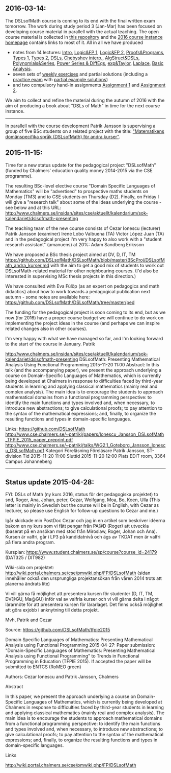 ## 2016-03-14:

The DSLsofMath course is coming to its end with the final written exam
tomorrow. The work during study period 3 (Jan-Mar) has been focused on
developing course material in parallell with the actual teaching. The
open course material is collected in [this
repository](https://github.com/DSLsofMath/DSLsofMath) and the [2016
course instance homepage](../Course2016.md) contains links to most of
it. All in all we have produced

* notes from 14 lectures:
  [Intro](Lectures/Lecture01.lhs),
  [Logic&FP 1](Lectures/Lecture02.lhs),
  [Logic&FP 2](Lectures/Lecture03.lhs),
  [Proofs&Programs](Lectures/Lecture04.lhs),
  [Types 1](Lectures/Lecture05.lhs),
  [Types 2](Lectures/Lecture06.lhs),
  [DSLs](Lectures/07/README.md),
  [Chebyshev interp.](Lectures/Lecture08.pdf),
  [AlgStruct&DSLs](Lectures/Lecture09.lhs),
  [Polynomials&Series](Lectures/Lecture10.lhs),
  [Power Series & DiffEqs](Lectures/Lecture11.lhs),
  [exp&Taylor](Lectures/Lecture12.lhs),
  [Laplace](Lectures/Lecture13.lhs),
  [Basic Analysis](Lectures/BasicConcepts.lhs).
* seven sets of [weekly exercises](Exercises/) and partial solutions (including a [practice exam](Exam/PracticeExam.pdf) with [partial example solutions](Exam/MockE.hs))
* and two compulsory hand-in assignments [Assignment 1](Assignments/Assignment01.lhs) and [Assignment 2](Assignments/Assignment02.lhs).

We aim to collect and refine the material during the autumn of 2016
with the aim of producing a book about "DSLs of Math" in time for the
next course instance.

----

In parallell with the course development Patrik Jansson is supervising
a group of five BSc students on a related project with the title:
["Matematikens domänspecifika språk (DSLsofMath) för andra
kurser"](https://github.com/DSLsofMath/DSLsofMath/BScProj).



## 2015-11-15:

Time for a new status update for the pedagogical project "DSLsofMath" (funded by Chalmers' education quality money 2014-2015 via the CSE programme).

The resulting BSc-level elective course "Domain Specific Languages of Mathematics" will be "advertised" to prospective maths students on Monday (TM3) and to CSE students on Thursday (D2). Finally, on Friday I will give a "research talk" about some of the ideas underlying the course - see below and at this URL:
  http://www.chalmers.se/insidan/sites/cse/aktuellt/kalendarium/sok-kalendariet/dslsofmath-presenting

The teaching team of the new course consists of
  Cezar Ionescu (lecturer)
  Patrik Jansson (examiner)
  Irene Lobo Valbuena (TA)
  Víctor López Juan (TA)
and in the pedagogical project I'm very happy to also work with a "student research assistant" (amanuens) at 20%:
  Adam Sandberg Eriksson

We have proposed a BSc thesis project aimed at DV, D, IT, TM
  https://github.com/DSLsofMath/DSLsofMath/blob/master/BScProj/DSLsofMath_andra_kurser.md
with the aim to get a good mix of students to work out DSLsofMath-related material for other neighbouring courses.
(I'd also be interested in supervising MSc thesis projects in this direction.)

We have consulted with Eva Fülöp (as an expert on pedagogics and math didactics) about how to work towards a pedagogical publication next autumn - some notes are available here: https://github.com/DSLsofMath/DSLsofMath/tree/master/ped

The funding for the pedagogical project is soon coming to its end, but as we now (for 2016) have a proper course budget we will continue to do work on implementing the project ideas in the course (and perhaps we can inspire related changes also in other courses).

I'm very happy with what we have managed so far, and I'm looking forward to the start of the course in January.
  Patrik

http://www.chalmers.se/insidan/sites/cse/aktuellt/kalendarium/sok-kalendariet/dslsofmath-presenting
DSLsofMath: Presenting Mathematical Analysis Using Functional Programming
2015-11-20 11:00
Abstract:
In this talk (and the accompanying paper), we present the approach underlying a course on Domain-Specific Languages of Mathematics, which is currently being developed at Chalmers in response to difficulties faced by third-year students in learning and applying classical mathematics (mainly real and complex analysis). The main idea is to encourage the students to approach mathematical domains from a functional programming perspective: to identify the main functions and types involved and, when necessary, to introduce new abstractions; to give calculational proofs; to pay attention to the syntax of the mathematical expressions; and, finally, to organize the resulting functions and types in domain-specific languages.

Links:
https://github.com/DSLsofMath
http://www.cse.chalmers.se/~patrikj/papers/Ionescu_Jansson_DSLsofMath_TFPIE_2015_paper_preprint.pdf
http://www.cse.chalmers.se/~patrikj/talks/WG2.1_Goteborg_Jansson_Ionescu_DSLsofMath.pdf
Kategori Föreläsning
Föreläsare Patrik Jansson, ST-division
Tid 2015-11-20 11:00
Sluttid 2015-11-20 12:00
Plats EDIT room, 3364
Campus Johanneberg

----------------------------------------------------------------

## Status update 2015-04-28:

FYI: DSLs of Math (ny kurs 2016, status för det pedagogiska projektet)
to snd, Roger, Ana, Johan, peter, Cezar, Wolfgang, Moa, Bo, Koen, Ulla
(This letter is mainly in Swedish but the course will be in English, with Cezar as lecturer, so please use English for follow-up questions to Cezar and me.)

Igår skickade min PostDoc Cezar och jag in en artikel som beskriver idéerna bakom en ny kurs som vi fått pengar från PA@D (Roger) att utveckla (baserat på en ansökan med stöd från Miroslaw, Roger, Johan och Ana). Kursen är valfri, går i LP3 på kandidatnivå och ägs av TKDAT men är valfri på flera andra program.

Kursplan:
  https://www.student.chalmers.se/sp/course?course_id=24179
  (DAT325 / DIT982)

Wiki-sida om projektet:
  http://wiki.portal.chalmers.se/cse/pmwiki.php/FP/DSLsofMath
  (sidan innehåller också den ursprungliga projektansökan från våren 2014 trots att planerna ändrats lite)

Vi vill gärna få möjlighet att presentera kursen för studenter (D, IT, TM, DV@GU, Ma@GU) inför val av valfria kurser och vi vill gärna delta i något lärarmöte för att presentera kursen för lärarlaget. Det finns också möjlighet att göra exjobb i anknytning till detta projekt.

Mvh,
  Patrik and Cezar

Source: https://github.com/DSLsofMath/tfpie2015

Domain Specific Languages of Mathematics: Presenting Mathematical Analysis using Functional Programming
2015-04-27: Paper submission: "Domain-Specific Languages of Mathematics: Presenting Mathematical Analysis using Functional Programming" to Trends in Functional Programming in Education (TFPIE 2015). If accepted the paper will be submitted to ENTCS (RoMEO green)

Authors: Cezar Ionescu and Patrik Jansson, Chalmers

Abstract

In this paper, we present the approach underlying a course on Domain-Specific Languages of Mathematics, which is currently being developed at Chalmers in response to difficulties faced by third-year students in learning and applying classical mathematics (mainly real and complex analysis). The main idea is to encourage the students to approach mathematical domains from a functional programming perspective: to identify the main functions and types involved and, when necessary, to introduce new abstractions; to give calculational proofs; to pay attention to the syntax of the mathematical expressions; and, finally, to organize the resulting functions and types in domain-specific languages.

Links

http://wiki.portal.chalmers.se/cse/pmwiki.php/FP/DSLsofMath

